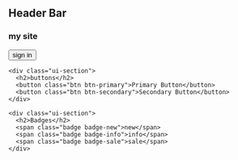 <!DOCTYPE html>
<html lang="en">
  <head>
    <meta charset="UTF-8" />
    <meta name="viewport" content="width=device-width, initial-scale=1.0" />
    <title>Demo</title>
    <link rel="stylesheet" href="demo.css" />
  </head>
  <body>
    <div class="ui-section">
      <h2>Header Bar</h2>
      <div class="header-bar">
        <h3 class="brand">my site</h3>
        <button class="btn btn-secondary">sign in</button>
      </div>
    </div>

    <div class="ui-section">
      <h2>buttons</h2>
      <button class="btn btn-primary">Primary Button</button>
      <button class="btn btn-secondary">Secondary Button</button>
    </div>

    <div class="ui-section">
      <h2>Badges</h2>
      <span class="badge badge-new">new</span>
      <span class="badge badge-info">info</span>
      <span class="badge badge-sale">sale</span>
    </div>
  </body>
</html>
